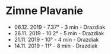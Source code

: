 # Zimne Plavanie

- 06.12. 2019 - 7.37&deg; - 3 min - Drazdiak
- 26.11. 2019 - 10.2&deg; - 5 min - Drazdiak
- 21.11. 2019 - 10&deg; - 4 min - Drazdiak
- 14.11. 2019 - 11&deg; - 8 min - Drazdiak
